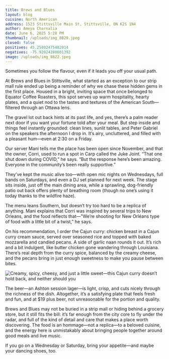 ```yaml
---
title: Brews and Blues
layout: blog
cuisine: North American
address: 1523 Stittsville Main St, Stittsville, ON K2S 1N4
author: Ameya Charnalia
date: June 6, 2025 5:28 PM
thumbnail: /uploads/img_8829.jpeg
closed: false
positives: 45.25802475482014
negatives: -75.92024280601392
image: /uploads/img_8822.jpeg
---
```

Sometimes you follow the flavour, even if it leads you off your usual path.

At Brews and Blues in Stittsville, what started as an exception to our strip mall rule ended up being a reminder of why we chase these hidden gems in the first place. Housed in a bright, inviting space that once belonged to Equator Coffee Roasters, this spot serves up warm hospitality, hearty plates, and a quiet nod to the tastes and textures of the American South—filtered through an Ottawa lens.

The gravel lot out back hints at its past life, and yes, there’s a palm reader next door if you want your fortune told after your meal. But step inside and things feel instantly grounded: clean lines, sunlit tables, and Peter Gabriel on the speakers the afternoon I drop in. It’s airy, uncluttered, and filled with a pleasant hum—even at 2:30 on a Friday.

Our server Mani tells me the place has been open since November, and that the owner, Corri, used to run a spot in Carp called the Juke Joint. “That one shut down during COVID,” he says. “But the response here’s been amazing. Everyone in the community’s been really supportive.”

They’ve kept the music alive too—with open mic nights on Wednesdays, full bands on Saturdays, and even a DJ set planned for next week. The stage sits inside, just off the main dining area, while a sprawling, dog-friendly patio out back offers plenty of breathing room (though no one’s using it today thanks to the wildfire haze).

The menu leans Southern, but doesn’t try too hard to be a replica of anything. Mani explains that Corri was inspired by several trips to New Orleans, and the food reflects that—"We’re shooting for New Orléans type of food with a little bit of a twist,” he says.

On his recommendation, I order the Cajun curry: chicken breast in a Cajun curry cream sauce, served over seasoned rice and topped with baked mozzarella and candied pecans. A side of garlic naan rounds it out. It’s rich and a bit indulgent, like butter chicken gone wandering through Louisiana. There’s real depth from the curry spice, balanced by the creamy cheese, and the pecans bring in just enough sweetness to make you pause between bites.

![Creamy, spicy, cheesy, and just a little sweet—this Cajun curry doesn’t hold back, and neither should you](/uploads/img_8829.jpeg "Brews and Blues cajun curry")

The beer—an Ashton session lager—is light, crisp, and cuts nicely through the richness of the dish. Altogether, it’s a satisfying plate that feels fresh and fun, and at $19 plus beer, not unreasonable for the portion and quality.

Brews and Blues may not be buried in a strip mall or hiding behind a grocery store, but it still fits the bill: it’s far enough from the city core to fly under the radar, and full of the kind of detail and care that makes a place worth discovering. The food is an hommage—not a replica—to a beloved cuisine, and the energy here is unmistakably about bringing people together around good meals and live music.

If you go on a Wednesday or Saturday, bring your appetite—and maybe your dancing shoes, too.